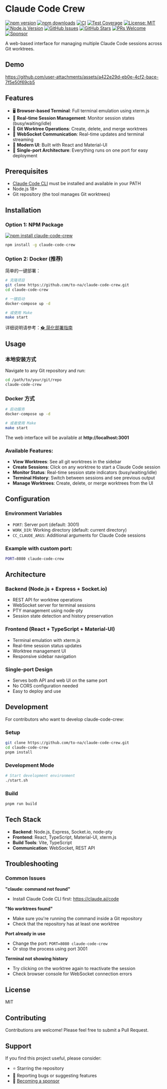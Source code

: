 # Claude Code Crew

[![npm version](https://badge.fury.io/js/claude-code-crew.svg)](https://www.npmjs.com/package/claude-code-crew)
[![npm downloads](https://img.shields.io/npm/dm/claude-code-crew.svg)](https://www.npmjs.com/package/claude-code-crew)
[![CI](https://github.com/to-na/claude-code-crew/actions/workflows/ci.yml/badge.svg)](https://github.com/to-na/claude-code-crew/actions/workflows/ci.yml)
[![Test Coverage](https://github.com/to-na/claude-code-crew/actions/workflows/coverage.yml/badge.svg)](https://github.com/to-na/claude-code-crew/actions/workflows/coverage.yml)
[![License: MIT](https://img.shields.io/badge/License-MIT-yellow.svg)](https://opensource.org/licenses/MIT)
[![Node.js Version](https://img.shields.io/node/v/claude-code-crew.svg)](https://nodejs.org)
[![GitHub Issues](https://img.shields.io/github/issues/to-na/claude-code-crew.svg)](https://github.com/to-na/claude-code-crew/issues)
[![GitHub Stars](https://img.shields.io/github/stars/to-na/claude-code-crew.svg)](https://github.com/to-na/claude-code-crew/stargazers)
[![PRs Welcome](https://img.shields.io/badge/PRs-welcome-brightgreen.svg)](https://github.com/to-na/claude-code-crew/pulls)
[![Sponsor](https://img.shields.io/badge/sponsor-❤-ff69b4.svg)](https://github.com/sponsors/to-na)

A web-based interface for managing multiple Claude Code sessions across Git worktrees.

## Demo

https://github.com/user-attachments/assets/a422e29d-eb0e-4cf2-bace-7f5e50f69cb5

## Features

- 🖥️ **Browser-based Terminal**: Full terminal emulation using xterm.js
- 🔄 **Real-time Session Management**: Monitor session states (busy/waiting/idle)
- 🌳 **Git Worktree Operations**: Create, delete, and merge worktrees
- 🔌 **WebSocket Communication**: Real-time updates and terminal streaming
- 🎨 **Modern UI**: Built with React and Material-UI
- 📱 **Single-port Architecture**: Everything runs on one port for easy deployment

## Prerequisites

- [Claude Code CLI](https://claude.ai/code) must be installed and available in your PATH
- Node.js 18+
- Git repository (the tool manages Git worktrees)

## Installation

### Option 1: NPM Package

[![npm install claude-code-crew](https://nodei.co/npm/claude-code-crew.png?mini=true)](https://npmjs.org/package/claude-code-crew)

```bash
npm install -g claude-code-crew
```

### Option 2: Docker (推荐)

简单的一键部署：

```bash
# 克隆项目
git clone https://github.com/to-na/claude-code-crew.git
cd claude-code-crew

# 一键启动
docker-compose up -d

# 或使用 Make
make start
```

详细说明请参考：[� 简化部署指南](SIMPLE-DEPLOY.md)

## Usage

### 本地安装方式

Navigate to any Git repository and run:

```bash
cd /path/to/your/git/repo
claude-code-crew
```

### Docker 方式

```bash
# 启动服务
docker-compose up -d

# 或者使用 Make
make start
```

The web interface will be available at **http://localhost:3001**

### Available Features:

- **View Worktrees**: See all git worktrees in the sidebar
- **Create Sessions**: Click on any worktree to start a Claude Code session
- **Monitor Status**: Real-time session state indicators (busy/waiting/idle)
- **Terminal History**: Switch between sessions and see previous output
- **Manage Worktrees**: Create, delete, or merge worktrees from the UI

## Configuration

### Environment Variables

- `PORT`: Server port (default: 3001)
- `WORK_DIR`: Working directory (default: current directory)
- `CC_CLAUDE_ARGS`: Additional arguments for Claude Code sessions

### Example with custom port:

```bash
PORT=8080 claude-code-crew
```

## Architecture

### Backend (Node.js + Express + Socket.io)

- REST API for worktree operations
- WebSocket server for terminal sessions
- PTY management using node-pty
- Session state detection and history preservation

### Frontend (React + TypeScript + Material-UI)

- Terminal emulation with xterm.js
- Real-time session status updates
- Worktree management UI
- Responsive sidebar navigation

### Single-port Design

- Serves both API and web UI on the same port
- No CORS configuration needed
- Easy to deploy and use

## Development

For contributors who want to develop claude-code-crew:

### Setup

```bash
git clone https://github.com/to-na/claude-code-crew.git
cd claude-code-crew
pnpm install
```

### Development Mode

```bash
# Start development environment
./start.sh
```

### Build

```bash
pnpm run build
```

## Tech Stack

- **Backend**: Node.js, Express, Socket.io, node-pty
- **Frontend**: React, TypeScript, Material-UI, xterm.js
- **Build Tools**: Vite, TypeScript
- **Communication**: WebSocket, REST API

## Troubleshooting

### Common Issues

**"claude: command not found"**

- Install Claude Code CLI first: https://claude.ai/code

**"No worktrees found"**

- Make sure you're running the command inside a Git repository
- Check that the repository has at least one worktree

**Port already in use**

- Change the port: `PORT=8080 claude-code-crew`
- Or stop the process using port 3001

**Terminal not showing history**

- Try clicking on the worktree again to reactivate the session
- Check browser console for WebSocket connection errors

## License

MIT

## Contributing

Contributions are welcome! Please feel free to submit a Pull Request.

## Support

If you find this project useful, please consider:

- ⭐ Starring the repository
- 🐛 Reporting bugs or suggesting features
- 💖 [Becoming a sponsor](https://github.com/sponsors/to-na)
